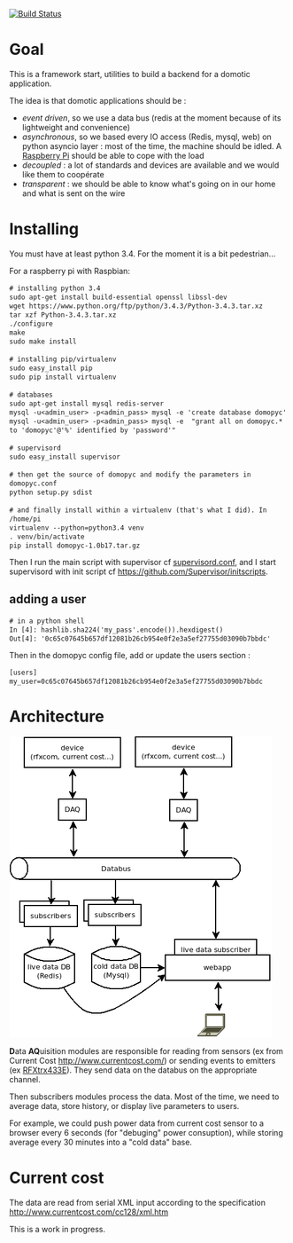 [![Build Status](https://travis-ci.org/bamthomas/DomoPyc.png)](https://travis-ci.org/bamthomas/DomoPyc)
# Goal

This is a framework start, utilities to build a backend for a domotic application.

The idea is that domotic applications should be :
* *event driven*, so we use a data bus (redis at the moment because of its lightweight and convenience)
* *asynchronous*, so we based every IO access (Redis, mysql, web) on python asyncio layer : most of the time, the machine should be idled. A [Raspberry Pi](http://www.raspberrypi.org/) should be able to cope with the load
* *decoupled* : a lot of standards and devices are available and we would like them to coopérate
* *transparent* : we should be able to know what's going on in our home and what is sent on the wire

# Installing 
You must have at least python 3.4. 
For the moment it is a bit pedestrian...

For a raspberry pi with Raspbian:
```
# installing python 3.4
sudo apt-get install build-essential openssl libssl-dev
wget https://www.python.org/ftp/python/3.4.3/Python-3.4.3.tar.xz
tar xzf Python-3.4.3.tar.xz
./configure
make
sudo make install

# installing pip/virtualenv
sudo easy_install pip
sudo pip install virtualenv

# databases
sudo apt-get install mysql redis-server
mysql -u<admin_user> -p<admin_pass> mysql -e 'create database domopyc'
mysql -u<admin_user> -p<admin_pass> mysql -e  "grant all on domopyc.* to 'domopyc'@'%' identified by 'password'"

# supervisord
sudo easy_install supervisor

# then get the source of domopyc and modify the parameters in domopyc.conf
python setup.py sdist

# and finally install within a virtualenv (that's what I did). In /home/pi
virtualenv --python=python3.4 venv
. venv/bin/activate
pip install domopyc-1.0b17.tar.gz
```

Then I run the main script with supervisor cf [supervisord.conf](install/supervisord.conf), and I start supervisord with init script cf https://github.com/Supervisor/initscripts.

## adding a user

```
# in a python shell
In [4]: hashlib.sha224('my_pass'.encode()).hexdigest()
Out[4]: '0c65c07645b657df12081b26cb954e0f2e3a5ef27755d03090b7bbdc'
```
Then in the domopyc config file, add or update the users section :
```
[users]
my_user=0c65c07645b657df12081b26cb954e0f2e3a5ef27755d03090b7bbdc
```

# Architecture

![Architecture](doc/domopyc.png)

**D**ata **AQ**uisition modules are responsible for reading from sensors (ex from Current Cost http://www.currentcost.com/) or sending events to emitters (ex [RFXtrx433E](http://www.rfxcom.com/epages/78165469.sf/en_GB/?ViewObjectPath=%2FShops%2F78165469)). They send data on the databus on the appropriate channel.

Then subscribers modules process the data. Most of the time, we need to average data, store history, or display live parameters to users.

For example, we could push power data from current cost sensor to a browser every 6 seconds (for "debuging" power consuption), while storing average every 30 minutes into a "cold data" base.

# Current cost

The data are read from serial XML input according to the specification http://www.currentcost.com/cc128/xml.htm


This is a work in progress.
